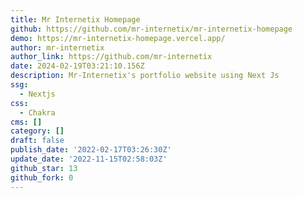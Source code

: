 ```yaml
---
title: Mr Internetix Homepage
github: https://github.com/mr-internetix/mr-internetix-homepage
demo: https://mr-internetix-homepage.vercel.app/
author: mr-internetix
author_link: https://github.com/mr-internetix
date: 2024-02-19T03:21:10.156Z
description: Mr-Internetix's portfolio website using Next Js
ssg:
  - Nextjs
css:
  - Chakra
cms: []
category: []
draft: false
publish_date: '2022-02-17T03:26:30Z'
update_date: '2022-11-15T02:58:03Z'
github_star: 13
github_fork: 0
---
```

